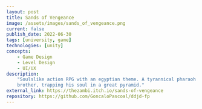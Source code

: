 ```yaml
---
layout: post
title: Sands of Vengeance
image: /assets/images/sands_of_vengeance.png
current: false
publish_date: 2022-06-30
tags: [university, game]
technologies: [unity]
concepts:
    - Game Design
    - Level Design
    - UI/UX
description:
    "Soulslike action RPG with an egyptian theme. A tyrannical pharaoh murders the main character's
    brother, trapping his soul in a great pyramid."
external_link: https://thezambi.itch.io/sands-of-vengeance
repository: https://github.com/GoncaloPascoal/ddjd-fp
---
```

